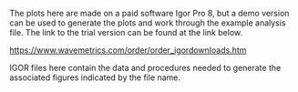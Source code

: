 The plots here are made on a paid software Igor Pro 8, but a demo version can be
used to generate the plots and work through the example analysis file. The link to 
the trial version can be found at the link below.

https://www.wavemetrics.com/order/order_igordownloads.htm

IGOR files here contain the data and procedures needed to generate the associated figures indicated by the file name. 
